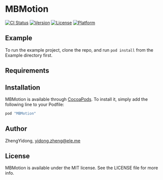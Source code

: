 # MBMotion

[![CI Status](http://img.shields.io/travis/ZhengYidong/MBMotion.svg?style=flat)](https://travis-ci.org/ZhengYidong/MBMotion)
[![Version](https://img.shields.io/cocoapods/v/MBMotion.svg?style=flat)](http://cocoapods.org/pods/MBMotion)
[![License](https://img.shields.io/cocoapods/l/MBMotion.svg?style=flat)](http://cocoapods.org/pods/MBMotion)
[![Platform](https://img.shields.io/cocoapods/p/MBMotion.svg?style=flat)](http://cocoapods.org/pods/MBMotion)

## Example

To run the example project, clone the repo, and run `pod install` from the Example directory first.

## Requirements

## Installation

MBMotion is available through [CocoaPods](http://cocoapods.org). To install
it, simply add the following line to your Podfile:

```ruby
pod "MBMotion"
```

## Author

ZhengYidong, yidong.zheng@ele.me

## License

MBMotion is available under the MIT license. See the LICENSE file for more info.
